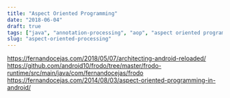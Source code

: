 ```yaml
---
title: "Aspect Oriented Programming"
date: "2018-06-04"
draft: true
tags: ["java", "annotation-processing", "aop", "aspect oriented programming"]
slug: "aspect-oriented-processing"
---
```


https://fernandocejas.com/2018/05/07/architecting-android-reloaded/
https://github.com/android10/frodo/tree/master/frodo-runtime/src/main/java/com/fernandocejas/frodo
https://fernandocejas.com/2014/08/03/aspect-oriented-programming-in-android/
